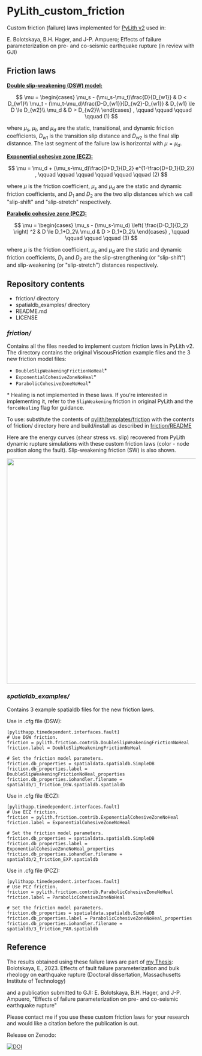 # PyLith_custom_friction
Custom friction (failure) laws implemented for [PyLith v2](https://github.com/geodynamics/pylith/tree/releases/v2.2) used in:

E. Bolotskaya, B.H. Hager, and J-P. Ampuero; Effects of failure parameterization on pre- and co-seismic earthquake rupture (in review with GJI)

## Friction laws

<ins>__Double slip-weakening (DSW) model:__</ins>

$$ \mu =
   \begin{cases}
      \mu_s - (\mu_s-\mu_t)\frac{D}{D_{w1}}                   &  D < D_{w1}\\
      \mu_t - (\mu_t-\mu_d)\frac{D-D_{w1}}{D_{w2}-D_{w1}}     &  D_{w1} \le D \le D_{w2}\\
      \mu_d                                                   &  D > D_{w2}\\
   \end{cases}
    , \qquad \qquad \qquad \qquad (1)
$$

where $\mu_s$, $\mu_t$, and $\mu_d$ are the static, transitional, and dynamic friction coefficients, $D_{w1}$ is the transition slip distance and $D_{w2}$ is the final slip distannce. The last segment of the failure law is horizontal with $\mu=\mu_d$.


<ins>__Exponential cohesive zone (ECZ):__</ins>

$$
\mu = \mu_d + (\mu_s-\mu_d)\frac{D+D_1}{D_2} e^{1-\frac{D+D_1}{D_2}} ,  \qquad \qquad \qquad \qquad \qquad \qquad (2)
$$

where $\mu$ is the friction coefficient, $\mu_s$ and $\mu_d$ are the static and dynamic friction coefficients, and $D_1$ and $D_2$ are the two slip distances which we call "slip-shift" and "slip-stretch" respectively.

<ins>__Parabolic cohesive zone (PCZ):__</ins>

$$
\mu =
    \begin{cases}
      \mu_s - (\mu_s-\mu_d) \left( \frac{D-D_1}{D_2} \right) ^2              & D \le D_1+D_2\\
      \mu_d                                            & D > D_1+D_2\\
    \end{cases} 
    ,  \qquad \qquad \qquad \qquad (3)
$$

where $\mu$ is the friction coefficient, $\mu_s$ and $\mu_d$ are the static and dynamic friction coefficients, $D_1$ and $D_2$ are the slip-strengthening (or "slip-shift") and slip-weakening (or "slip-stretch") distances respectively.

## Repository contents
- friction/ directory
- spatialdb_examples/ directory
- README.md
- LICENSE

### *friction/*
Contains all the files needed to implement custom friction laws in PyLith v2. The directory contains the original ViscousFriction example files and the 3 new friction model files:
- `DoubleSlipWeakeningFrictionNoHeal`*
- `ExponentialCohesiveZoneNoHeal`*
- `ParabolicCohesiveZoneNoHeal`*

\* Healing is not implemented in these laws. If you're interested in implementing it, refer to the `SlipWeakening` friction in original PyLith and the `forceHealing` flag for guidance.

To use: substitute the contents of [pylith/templates/friction](https://github.com/geodynamics/pylith/tree/releases/v2.2/templates/friction) with the contents of friction/ directory here and build/install as described in [friction/README](https://github.com/geodynamics/pylith/blob/releases/v2.2/templates/friction/README)

Here are the energy curves (shear stress vs. slip) recovered from PyLith dynamic rupture simulations with these custom friction laws (color - node position along the fault).
Slip-weakening friction (SW) is also shown.

<p align="center">
  <img src="https://github.com/user-attachments/assets/912c4c97-e593-4d16-8a0c-fcea70e5225d" width="600"/>
</p>

### *spatialdb_examples/*
Contains 3 example spatialdb files for the new friction laws.

Use in .cfg file (DSW):
```
[pylithapp.timedependent.interfaces.fault]
# Use DSW friction.
friction = pylith.friction.contrib.DoubleSlipWeakeningFrictionNoHeal
friction.label = DoubleSlipWeakeningFrictionNoHeal

# Set the friction model parameters.
friction.db_properties = spatialdata.spatialdb.SimpleDB
friction.db_properties.label = DoubleSlipWeakeningFrictionNoHeal_properties
friction.db_properties.iohandler.filename = spatialdb/1_friction_DSW.spatialdb.spatialdb
```

Use in .cfg file (ECZ):
```
[pylithapp.timedependent.interfaces.fault]
# Use ECZ friction.
friction = pylith.friction.contrib.ExponentialCohesiveZoneNoHeal
friction.label = ExponentialCohesiveZoneNoHeal

# Set the friction model parameters.
friction.db_properties = spatialdata.spatialdb.SimpleDB
friction.db_properties.label = ExponentialCohesiveZoneNoHeal_properties
friction.db_properties.iohandler.filename = spatialdb/2_friction_EXP.spatialdb
```

Use in .cfg file (PCZ):
```
[pylithapp.timedependent.interfaces.fault]
# Use PCZ friction.
friction = pylith.friction.contrib.ParabolicCohesiveZoneNoHeal
friction.label = ParabolicCohesiveZoneNoHeal

# Set the friction model parameters.
friction.db_properties = spatialdata.spatialdb.SimpleDB
friction.db_properties.label = ParabolicCohesiveZoneNoHeal_properties
friction.db_properties.iohandler.filename = spatialdb/3_friction_PAR.spatialdb
```

## Reference
The results obtained using these failure laws are part of [my Thesis](https://scholar.google.com/citations?view_op=view_citation&hl=en&user=z2lDhmcAAAAJ&citation_for_view=z2lDhmcAAAAJ:YsMSGLbcyi4C): Bolotskaya, E., 2023. Effects of fault failure parameterization and bulk rheology on earthquake rupture (Doctoral dissertation, Massachusetts Institute of Technology)

and a publication submitted to GJI: E. Bolotskaya, B.H. Hager, and J-P. Ampuero, "Effects of failure parameterization on pre- and co-seismic earthquake rupture"

Please contact me if you use these custom friction laws for your research and would like a citation before the publication is out.

Release on Zenodo:

[![DOI](https://zenodo.org/badge/DOI/10.5281/zenodo.14047393.svg)](https://doi.org/10.5281/zenodo.14047393)

